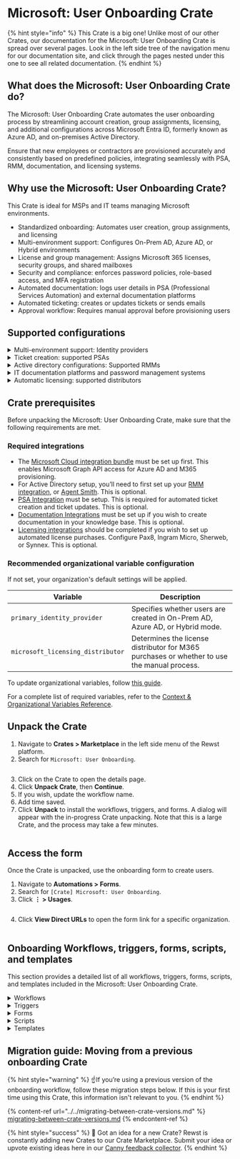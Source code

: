 # Microsoft: User Onboarding Crate

{% hint style="info" %}
This Crate is a big one! Unlike most of our other Crates, our documentation for the Microsoft: User Onboarding Crate is spread over several pages. Look in the left side tree of the navigation menu for our documentation site, and click through the pages nested under this one to see all related documentation.
{% endhint %}

## **What does the Microsoft: User Onboarding Crate do?**

The Microsoft: User Onboarding Crate automates the user onboarding process by streamlining account creation, group assignments, licensing, and additional configurations across Microsoft Entra ID, formerly known as Azure AD, and on-premises Active Directory.

Ensure that new employees or contractors are provisioned accurately and consistently based on predefined policies, integrating seamlessly with PSA, RMM, documentation, and licensing systems.

## **Why use the Microsoft: User Onboarding Crate?**

This Crate is ideal for MSPs and IT teams managing Microsoft environments.

* Standardized onboarding: Automates user creation, group assignments, and licensing
* Multi-environment support: Configures On-Prem AD, Azure AD, or Hybrid environments
* License and group management: Assigns Microsoft 365 licenses, security groups, and shared mailboxes
* Security and compliance: enforces password policies, role-based access, and MFA registration
* Automated documentation: logs user details in PSA (Professional Services Automation) and external documentation platforms
* Automated ticketing: creates or updates tickets or sends emails
* Approval workflow: Requires manual approval before provisioning users

## Supported configurations

<details>

<summary>Multi-environment support: Identity providers</summary>

Defines how users are created and managed across Active Directory and Azure AD.

* On-Prem AD Only – Users exist only in on-prem Active Directory, with no cloud integration.
* Azure AD Only – Users are created directly in Microsoft Entra ID (Azure AD), without an on-prem AD account.
* Hybrid with AD Sync – Users are created in both AD and Azure AD, synchronized via AD Connect.
* Hybrid with No AD Sync – Users are manually created in both AD and Azure AD, without synchronization.

</details>

<details>

<summary>Ticket creation: supported PSAs</summary>

Lists the PSA tools that support ticket creation.

* ConnectWise PSA – A popular PSA solution for IT service management.
* Datto Autotask PSA – Cloud-based PSA software designed for MSPs.
* Freshdesk – Customer support and ticketing platform.
* HaloPSA – IT service management platform with automation and reporting.
* Kaseya BMS – Business management solution for MSPs.
* ServiceNow – Enterprise IT service management and workflow automation.
* Email Only – Ticket creation via email, without PSA integration.

</details>

<details>

<summary>Active directory configurations: Supported RMMs</summary>

Lists the Remote Monitoring and Management (RMM) tools necessary for retrieving data from Active Directory.

* ConnectWise Automate – RMM platform for remote monitoring and automation.
* Datto RMM – Cloud-based RMM for endpoint management and automation.
* NinjaOne – IT management platform for monitoring and remote access.
* ImmyBot – Automated deployment and configuration management tool.
* ConnectWise Control – Remote support and remote access solution.
* Kaseya VSA – IT automation and RMM tool for IT professionals.
* Kaseya VSA X – Next-gen version of Kaseya VSA with enhanced capabilities.
* N-able N-central – RMM platform for endpoint and network management.
* Agent Smith – RMM tool for system automation and monitoring.

</details>

<details>

<summary>IT documentation platforms and password management systems</summary>

Tools used for IT documentation and secure password storage.

* Hudu – IT documentation and password management platform for MSPs.
* IT Glue – Documentation platform with password vault and automation features.

</details>

<details>

<summary>Automatic licensing: supported distributors</summary>

Lists distributors that support automatic license provisioning for Microsoft CSP and other software.

* Microsoft CSP Direct – Direct Microsoft Cloud Solution Provider.
* Pax8 – Cloud distributor specializing in SaaS solutions for MSPs.
* Ingram Micro – Global IT distributor with cloud services.
* Sherweb – Cloud solutions provider with Microsoft licensing.
* Synnex – IT distributor offering cloud and software licensing.
* Manual Process – For cases where automatic provisioning isn’t available, see [Manual License Purchase Process](https://www.notion.so/Manual-license-purchase-process-1a0b56f99071806cad97c285e3a06a70?pvs=21).

</details>

## Crate prerequisites

Before unpacking the Microsoft: User Onboarding Crate, make sure that the following requirements are met.

### Required integrations

* The [Microsoft Cloud integration bundle](https://docs.rewst.help/documentation/integrations/cloud/-cloud-integration-bundle) must be set up first. This enables Microsoft Graph API access for Azure AD and M365 provisioning.
* &#x20;For Active Directory setup, you’ll need to first set up your [RMM integration](https://docs.rewst.help/documentation/integrations/rmm), or [Agent Smith](https://docs.rewst.help/documentation/agent-smith). This is optional.
* [PSA Integration](https://docs.rewst.help/documentation/integrations/psa) must be setup. This is required for automated ticket creation and ticket updates. This is optional.
* [Documentation Integrations](https://docs.rewst.help/documentation/integrations/documentation) must be set up if you wish to create documentation in your knowledge base. This is optional.
* [Licensing integrations](https://docs.rewst.help/documentation/integrations/licensing) should be completed if you wish to set up automated license purchases. Configure Pax8, Ingram Micro, Sherweb, or Synnex. This is optional.

### Recommended organizational variable configuration

If not set, your organization's default settings will be applied.

| Variable                          | Description                                                                                 |
| --------------------------------- | ------------------------------------------------------------------------------------------- |
| `primary_identity_provider`       | Specifies whether users are created in On-Prem AD, Azure AD, or Hybrid mode.                |
| `microsoft_licensing_distributor` | Determines the license distributor for M365 purchases or whether to use the manual process. |

To update organizational variables, follow [this guide](https://docs.rewst.help/prebuilt-automations/existing-crate-documentation/configure-organization-variables).

For a complete list of required variables, refer to the [Context & Organizational Variables Reference](onboarding-context-and-organizational-variables-reference.md).

## Unpack the Crate

1. Navigate to **Crates > Marketplace** in the left side menu of the Rewst platform.
2. Search for `Microsoft: User Onboarding`.

<figure><img src="../../../../.gitbook/assets/Screenshot%202025-02-25%20at%209.31.21%E2%80%AFAM.png" alt=""><figcaption></figcaption></figure>

3. Click on the Crate to open the details page.
4. Click **Unpack Crate**, then **Continue**.
5. If you wish, update the workflow name.
6. Add time saved.
7. Click **Unpack** to install the workflows, triggers, and forms. A dialog will appear with the in-progress Crate unpacking. Note that this is a large Crate, and the process may take a few minutes.

<figure><img src="../../../../.gitbook/assets/Kapture%202025-02-20%20at%2020.30.11.gif" alt=""><figcaption></figcaption></figure>

## Access the form

Once the Crate is unpacked, use the onboarding form to create users.

1. Navigate to **Automations > Forms**.
2. Search for `[Crate] Microsoft: User Onboarding`.
3. Click **⋮ > Usages**.

<figure><img src="../../../../.gitbook/assets/Screenshot%202025-02-25%20at%2011.45.26%E2%80%AFAM.png" alt=""><figcaption></figcaption></figure>

4. Click **View Direct URLs** to open the form link for a specific organization.

<figure><img src="../../../../.gitbook/assets/Screenshot%202025-02-25%20at%2011.47.04%E2%80%AFAM.png" alt=""><figcaption></figcaption></figure>

## **Onboarding Workflows, triggers, forms, scripts, and templates**

This section provides a detailed list of all workflows, triggers, forms, scripts, and templates included in the Microsoft: User Onboarding Crate.

<details>

<summary>Workflows</summary>

The following workflows are included in this Crate:

* **User Provisioning & Automation**
  * \[REWST - PROC] Microsoft: User Onboarding
  * \[REWST - PROC] User: Change Password
  * \[REWST - PROCESS] PSA: Update Ticket
  * \[REWST - PROCESS] PSA: Create Ticket
* **Identity and group management**
  * \[REWST - TASK] User Onboarding: Create User
  * \[REWST - TASK] User Onboarding: Create Azure AD User
  * \[REWST - TASK] User Onboarding: Create On-Prem User
  * \[REWST - TASK] On-Prem User To Copy Groups
  * \[REWST - TASK] M365 User To Copy Groups
  * \[REWST - TASK] On-Prem: Add User To Groups
  * \[REWST - TASK] M365: Add User to Security Group
  * \[REWST - TASK] M365: Add User to Distribution/Mail-Enabled Group
  * \[REWST - TASK] M365 Licensing: Assign License to Graph User
  * \[REWST - TASK] M365 Licensing: Manual License
  * \[REWST - TASK] M365 Licensing: Add User to License Group
  * \[REWST - TASK] OnPrem: Add To Global Group
* **Password and security**
  * \[REWST - TASK] User: Format Phone Number
  * \[REWST - TASK] Format Phone Numbers and Custom Display Name
  * \[REWST - TASK] M365: Change User Password
  * \[REWST - TASK] Rewst: Password Generator
  * \[REWST - TASK] Friendly: Password Generator
  * \[REWST - TASK] Send User Password
  * \[REWST - TASK] Email User Password To Supervisor
  * \[REWST - TASK] Validate Required Fields
  * \[REWST - TASK] Approval: Require Pre-Process
* **Shared mailboxes and communication**
  * \[REWST - TASK] M365: List Shared Mailboxes
  * \[REWST - TASK] M365: Add Shared Mailbox
  * \[REWST - TASK] List On-Prem Exchange Shared Mailboxes
  * \[REWST - TASK] M365: Send Mail as Impersonated User
* **Automation and system execution**
  * \[REWST - TASK] Run Powershell via RMM
  * \[REWST - TASK] Automate: Run Powershell
  * \[REWST - TASK] NAble: Run Powershell
  * \[REWST - TASK] NinjaOne: Run Powershell
  * \[REWST - TASK] Kaseya VSA: Run Powershell
  * \[REWST - TASK] Kaseya VSA X: Run Powershell
  * \[REWST - TASK] Datto RMM: Run Powershell
  * \[REWST - TASK] CW Control: Run Powershell
  * \[REWST - TASK] Immybot: Run Powershell
  * \[REWST - TASK] Agent Smith: Run Powershell
  * \[REWST - TASK] Powershell Webhooks
  * \[REWST - TASK] Run AD Sync/Entra Cloud Sync

</details>

<details>

<summary>Triggers</summary>

The following triggers initiate workflows and automation in the Crate:

* User onboarding process
  * Main Onboarding Trigger
  * M365 Trigger
* Automation and data retrieval
  * Options Trigger
  * Opt Gen
  * Pass Trigger
  * General Trigger
  * EXO Trigger
  * Options Gen

</details>

<details>

<summary>Forms</summary>

The following forms are included:

* \[Crate] Microsoft: User Onboarding
  * Used to submit new user onboarding requests.
  * Dynamically displays fields based on selected identity provider and advanced options.

</details>

<details>

<summary>Scripts</summary>

The following scripts automate key functions in the onboarding workflow:

* Active Directory & Entra ID (Azure AD) Management
  * \[REWST - TASK] Change On-Prem AD User Password
  * \[REWST - TASK] M365: Get Group Details
  * \[REWST - TASK] M365: Get User
  * \[REWST - TASK] M365: Start Entra Cloud Sync
  * \[REWST - TASK] On-Prem: Add User To Groups
  * \[REWST - TASK] List On-Prem Exchange Shared Mailboxes
* Password Management & Validation
  * \[REWST - TASK] Validate User Existence
  * \[REWST - TASK] Get User UPN
  * \[REWST - TASK] Generate Username
* Licensing & Group Management
  * \[REWST - TASK] M365 Licensing: Pax 8: Purchase License
  * \[REWST - TASK] M365 Licensing: Sherweb: Purchase License
  * \[REWST - TASK] M365 Licensing: Ingram Micro: Purchase License
  * \[REWST - TASK] M365 Licensing: Synnex: Purchase License
  * \[REWST - TASK] M365 Licensing: MS Tier1: Purchase License
* PSA & Ticketing Automation
  * \[REWST - TASK] PSA: Upsert Contact
  * \[REWST - TASK] PSA-Kaseya BMS: Update Ticket
  * \[REWST - TASK] PSA-Freshdesk: Upsert Contact
  * \[REWST - TASK] PSA-ServiceNow: Update Ticket
  * \[REWST - TASK] PSA-CWM: Upsert Contact
  * \[REWST - TASK] PSA-Halo PSA: Create Ticket
  * \[REWST - TASK] PSA-KaseyaBMS: Upsert Contact

</details>

<details>

<summary>Templates</summary>

The following templates define approval processes, ticket summaries, and structured outputs:

* Approval & Validation
  * \[REWST - TEMPLATE] Approval: Running Automation Requires Approval (HTML)
  * \[REWST - TEMPLATE] Approval: Running Automation Requires Approval (Markdown)
  * \[REWST - TEMPLATE] Approval: Running User Exists in Approval List (HTML)
  * \[REWST - TEMPLATE] Approval: Running User Exists in Approval List (Markdown)
* Onboarding Ticket Summaries
  * \[REWST - TEMPLATE] Onboarding: Dynamic New User Ticket Summary - HTML
  * \[REWST - TEMPLATE] Onboarding: Dynamic New User Ticket Summary (Markdown)
  * \[Rewst Master] Onboarding: Dynamic New User Ticket Summary
* PowerShell & Active Directory Utilities
  * \[REWST - TEMPLATE] Powershell: Get All Unique Values for AD Attribute
  * \[REWST - TEMPLATE] PAX8 MS Mapping
  * \[REWST - TEMPLATE] M365 License Lookup
  * \[REWST - TEMPLATE] Licenses To Assign Last

</details>

## Migration guide: Moving from a previous onboarding Crate

{% hint style="warning" %}
☝️If you’re using a previous version of the onboarding workflow, follow these migration steps below. If this is your first time using this Crate, this information isn't relevant to you.
{% endhint %}

{% content-ref url="../../migrating-between-crate-versions.md" %}
[migrating-between-crate-versions.md](../../migrating-between-crate-versions.md)
{% endcontent-ref %}

{% hint style="success" %}
🚀 Got an idea for a new Crate? Rewst is constantly adding new Crates to our Crate Marketplace. Submit your idea or upvote existing ideas here in our [Canny feedback collector](https://rewst.canny.io/crates).
{% endhint %}
